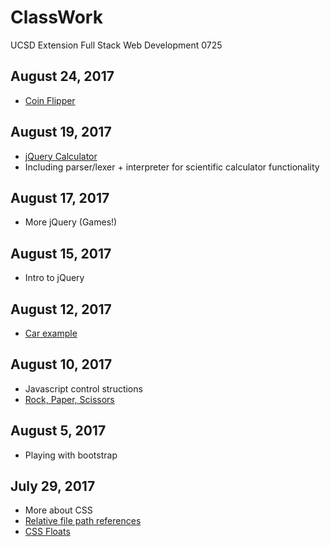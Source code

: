 # ClassWork

UCSD Extension Full Stack Web Development 0725

## August 24, 2017

- [Coin Flipper](https://quells.github.io/ClassWork/2017-08-24/CoinFlip/index.html)

## August 19, 2017

- [jQuery Calculator](https://quells.github.io/ClassWork/2017-08-19/calculator.html)
- Including parser/lexer + interpreter for scientific calculator functionality

## August 17, 2017

- More jQuery (Games!)

## August 15, 2017

- Intro to jQuery

## August 12, 2017

- [Car example](https://quells.github.io/ClassWork/2017-08-12/car.html)

## August 10, 2017

- Javascript control structions
- [Rock, Paper, Scissors](https://quells.github.io/ClassWork/2017-08-10/RPS/)

## August 5, 2017

- Playing with bootstrap

## July 29, 2017

- More about CSS
- [Relative file path references](https://github.com/quells/ClassWork/tree/master/2017-07-29/Activity%2001)
- [CSS Floats](https://github.com/quells/ClassWork/tree/master/2017-07-29/Activity%2002)

